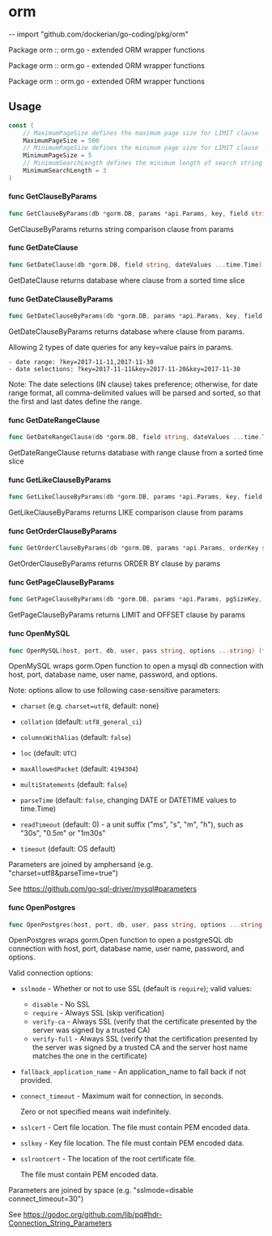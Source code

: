 # orm
--
    import "github.com/dockerian/go-coding/pkg/orm"

Package orm :: orm.go - extended ORM wrapper functions

Package orm :: orm.go - extended ORM wrapper functions

Package orm :: orm.go - extended ORM wrapper functions

## Usage

```go
const (
	// MaximumPageSize defines the maximum page size for LIMIT clause
	MaximumPageSize = 500
	// MinimumPageSize defines the minimum page size for LIMIT clause
	MinimumPageSize = 5
	// MinimumSearchLength defines the minimum length of search string
	MinimumSearchLength = 3
)
```

#### func  GetClauseByParams

```go
func GetClauseByParams(db *gorm.DB, params *api.Params, key, field string) *gorm.DB
```
GetClauseByParams returns string comparison clause from params

#### func  GetDateClause

```go
func GetDateClause(db *gorm.DB, field string, dateValues ...time.Time) *gorm.DB
```
GetDateClause returns database where clause from a sorted time slice

#### func  GetDateClauseByParams

```go
func GetDateClauseByParams(db *gorm.DB, params *api.Params, key, field string) *gorm.DB
```
GetDateClauseByParams returns database where clause from params.

Allowing 2 types of date queries for any key=value pairs in params.

    - date range: ?key=2017-11-11,2017-11-30
    - date selections: ?key=2017-11-11&key=2017-11-20&key=2017-11-30

Note: The date selections (IN clause) takes preference; otherwise, for date
range format, all comma-delimited values will be parsed and sorted, so that the
first and last dates define the range.

#### func  GetDateRangeClause

```go
func GetDateRangeClause(db *gorm.DB, field string, dateValues ...time.Time) *gorm.DB
```
GetDateRangeClause returns database with range clause from a sorted time slice

#### func  GetLikeClauseByParams

```go
func GetLikeClauseByParams(db *gorm.DB, params *api.Params, key, field string) *gorm.DB
```
GetLikeClauseByParams returns LIKE comparison clause from params

#### func  GetOrderClauseByParams

```go
func GetOrderClauseByParams(db *gorm.DB, params *api.Params, orderKey string) *gorm.DB
```
GetOrderClauseByParams returns ORDER BY clause by params

#### func  GetPageClauseByParams

```go
func GetPageClauseByParams(db *gorm.DB, params *api.Params, pgSizeKey, pgOffsetKey string) (*gorm.DB, int, int)
```
GetPageClauseByParams returns LIMIT and OFFSET clause by params

#### func  OpenMySQL

```go
func OpenMySQL(host, port, db, user, pass string, options ...string) (*gorm.DB, error)
```
OpenMySQL wraps gorm.Open function to open a mysql db connection with host,
port, database name, user name, password, and options.

Note: options allow to use following case-sensitive parameters:

* `charset` (e.g. `charset=utf8`, default: none)

* `collation` (default: `utf8_general_ci`)

* `columnsWithAlias` (default: `false`)

* `loc` (default: `UTC`)

* `maxAllowedPacket` (default: `4194304`)

* `multiStatements` (default: `false`)

* `parseTime` (default: `false`, changing DATE or DATETIME values to time.Time)

* `readTimeout` (default: 0) - a unit suffix ("ms", "s", "m", "h"), such as
"30s", "0.5m" or "1m30s"

* `timeout` (default: OS default)

Parameters are joined by amphersand (e.g. "charset=utf8&parseTime=true")

See https://github.com/go-sql-driver/mysql#parameters

#### func  OpenPostgres

```go
func OpenPostgres(host, port, db, user, pass string, options ...string) (*gorm.DB, error)
```
OpenPostgres wraps gorm.Open function to open a postgreSQL db connection with
host, port, database name, user name, password, and options.

Valid connection options:

* `sslmode` - Whether or not to use SSL (default is `require`); valid values:

    * `disable` - No SSL
    * `require` - Always SSL (skip verification)
    * `verify-ca` - Always SSL (verify that the certificate
      presented by the server was signed by a trusted CA)
    * `verify-full` - Always SSL (verify that the certification
      presented by the server was signed by a trusted CA and the
      server host name matches the one in the certificate)

* `fallback_application_name` - An application_name to fall back if not
provided.

* `connect_timeout` - Maximum wait for connection, in seconds.

    Zero or not specified means wait indefinitely.

* `sslcert` - Cert file location. The file must contain PEM encoded data.

* `sslkey` - Key file location. The file must contain PEM encoded data.

* `sslrootcert` - The location of the root certificate file.

    The file must contain PEM encoded data.

Parameters are joined by space (e.g. "sslmode=disable connect_timeout=30")

See https://godoc.org/github.com/lib/pq#hdr-Connection_String_Parameters
